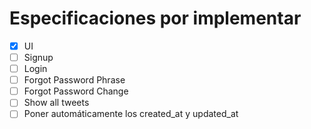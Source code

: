 # Especificaciones por implementar
- [x] UI
- [ ] Signup
- [ ] Login
- [ ] Forgot Password Phrase
- [ ] Forgot Password Change
- [ ] Show all tweets
- [ ] Poner automáticamente los created_at y updated_at